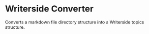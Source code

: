 # Writerside Converter

Converts a markdown file directory structure into a Writerside topics structure.
